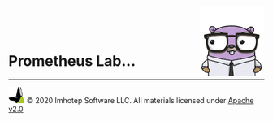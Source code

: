 <img src="../assets/gophernand.png" align="right" width="128" height="auto"/>

<br/>
<br/>
<br/>

# Prometheus Lab...

---
<img src="../assets/imhotep_logo.png" width="32" height="auto"/> © 2020 Imhotep Software LLC.
All materials licensed under [Apache v2.0](http://www.apache.org/licenses/LICENSE-2.0)
